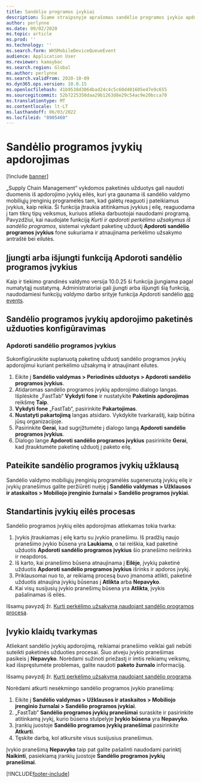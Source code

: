 ```yaml
---
title: Sandėlio programos įvykiai
description: Šiame straipsnyje aprašomas sandėlio programos įvykio apdorojimas, naudojamas sandėlio programos įvykių pranešimui kaip paketinės užduoties daliai apdoroti.
author: perlynne
ms.date: 09/02/2020
ms.topic: article
ms.prod: ''
ms.technology: ''
ms.search.form: WHSMobileDeviceQueueEvent
audience: Application User
ms.reviewer: kamaybac
ms.search.region: Global
ms.author: perlynne
ms.search.validFrom: 2020-10-09
ms.dyn365.ops.version: 10.0.15
ms.openlocfilehash: 41b9538d3064bad24c4c5c60d401605e47e9c655
ms.sourcegitcommit: 52b7225350daa29b1263d8e29c54ac9e20bcca70
ms.translationtype: MT
ms.contentlocale: lt-LT
ms.lasthandoff: 06/03/2022
ms.locfileid: "8905460"
---
```

# <a name="warehouse-app-event-processing"></a>Sandėlio programos įvykių apdorojimas

[!include [banner](../includes/banner.md)]

„Supply Chain Management“ vykdomos paketinės užduotys gali naudoti duomenis iš apdorojimo įvykių eilės, kuri yra gaunama iš sandėlio valdymo mobiliųjų įrenginių programėlės tam, kad galėtų reaguoti į pateikiamus įvykius, kaip reikia. Ši funkcija įtraukia atitinkamus įvykius į eilę, reaguodama į tam tikrų tipų veiksmus, kuriuos atlieka darbuotojai naudodami programą. Pavyzdžiui, kai naudojate funkciją *Kurti ir apdoroti perkėlimo užsakymus iš sandėlio programos*, sistemai vykdant paketinę užduotį **Apdoroti sandėlio programos įvykius** fone sukuriama ir atnaujinama perkėlimo užsakymo antraštė bei eilutės.

## <a name="turn-the-process-warehouse-app-events-feature-on-or-off"></a>Įjungti arba išjungti funkciją Apdoroti sandėlio programos įvykius

Kaip ir tiekimo grandinės valdymo versija 10.0.25 ši funkcija įjungiama pagal numatytąjį nustatymą. Administratoriai gali įjungti arba išjungti šią funkciją, naudodamiesi funkcijų *valdymo* darbo srityje funkcija Apdoroti sandėlio [app events](../../fin-ops-core/fin-ops/get-started/feature-management/feature-management-overview.md).

## <a name="set-up-a-batch-job-to-process-warehouse-app-events"></a>Sandėlio programos įvykių apdorojimo paketinės užduoties konfigūravimas

### <a name="process-warehouse-app-events"></a>Apdoroti sandėlio programos įvykius

Sukonfigūruokite suplanuotą paketinę užduotį sandėlio programos įvykių apdorojimui kuriant perkėlimo užsakymą ir atnaujinant eilutes.

1. Eikite į **Sandėlio valdymas \> Periodinės užduotys \> Apdoroti sandėlio programos įvykius**.
1. Atidaromas sandėlio programos įvykių apdorojimo dialogo langas. Išplėskite „FastTab“ **Vykdyti fone** ir nustatykite **Paketinis apdorojimas** reikšmę **Taip**.
1. **Vykdyti fone** „FastTab“, pasirinkite **Pakartojimas**.
1. **Nustatyti pakartojimą** langas atsidaro. Vykdykite tvarkaraštį, kaip būtina jūsų organizacijoje.
1. Pasirinkite **Gerai**, kad sugrįžtumėte į dialogo langą **Apdoroti sandėlio programos įvykius**.
1. Dialogo lange **Apdoroti sandėlio programos įvykius** pasirinkite **Gerai**, kad įtrauktumėte paketinę užduotį į paketo eilę.

## <a name="query-warehouse-app-events"></a>Pateikite sandėlio programos įvykių užklausą

Sandėlio valdymo mobiliųjų įrenginių programėlės sugeneruotą įvykių eilę ir įvykių pranešimus galite peržiūrėti nuėję į **Sandėlio valdymas \> Užklausos ir ataskaitos \> Mobiliojo įrenginio žurnalai \> Sandėlio programos įvykiai**.

## <a name="the-standard-event-queue-process"></a>Standartinis įvykių eilės procesas

Sandėlio programos įvykių eilės apdorojimas atliekamas tokia tvarka:

1. Įvykis įtraukiamas į eilę kartu su įvykio pranešimu. Iš pradžių naujo pranešimo įvykio būsena yra **Laukiama**, o tai reiškia, kad paketinė užduotis **Apdoroti sandėlio programos įvykius** šio pranešimo neišrinks ir neapdoros.
1. Iš karto, kai pranešimo būsena atnaujinama į **Eilėje**, įvykių paketinė užduotis **Apdoroti sandėlio programos įvykius** išrinks ir apdoros įvykį.
1. Priklausomai nuo to, ar reikiamą procesą buvo įmanoma atlikti, paketinė užduotis atnaujina įvykių būsenas į **Atlikta** arba **Nepavyko**.
1. Kai visų susijusių įvykio pranešimų būsena yra **Atlikta**, įvykis pašalinamas iš eilės.

 Išsamų pavyzdį žr. [Kurti perkėlimo užsakymą naudojant sandėlio programos procesą](create-transfer-order-from-warehouse-app.md).

## <a name="handle-event-errors"></a>Įvykio klaidų tvarkymas

Atliekant sandėlio įvykių apdorojimą, reikiamai pranešimo veiklai gali nebūti suteikti paketinės užduoties procesai. Šiuo atveju įvykio pranešimas pasikeis į **Nepavyko**. Norėdami sužinoti priežastį ir imtis reikiamų veiksmų, kad išspręstumėte problemas, galite naudoti **paketo žurnalo** informaciją.

Išsamų pavyzdį žr. [Kurti perkėlimo užsakymą naudojant sandėlio programą](create-transfer-order-from-warehouse-app.md).

Norėdami atkurti nesėkmingo sandėlio programos įvykio pranešimą:

1. Eikite į **Sandėlio valdymas \> Užklausos ir ataskaitos \> Mobiliojo įrenginio žurnalai \> Sandėlio programos įvykiai**.
1. „FastTab“ **Sandėlio programos įvykių pranešimai** suraskite ir pasirinkite atitinkamą įvykį, kurio būsena stulpelyje **Įvykio būsena** yra **Nepavyko**.
1. Įrankių juostoje **Sandėlio programos įvykių pranešimai** pasirinkite **Atkurti**.
1. Tęskite darbą, kol atkursite visus susijusius pranešimus.

Įvykio pranešimą **Nepavyko** taip pat galite pašalinti naudodami parinktį **Naikinti**, pasiekiamą įrankių juostoje **Sandėlio programos įvykių pranešimai**.


[!INCLUDE[footer-include](../../includes/footer-banner.md)]